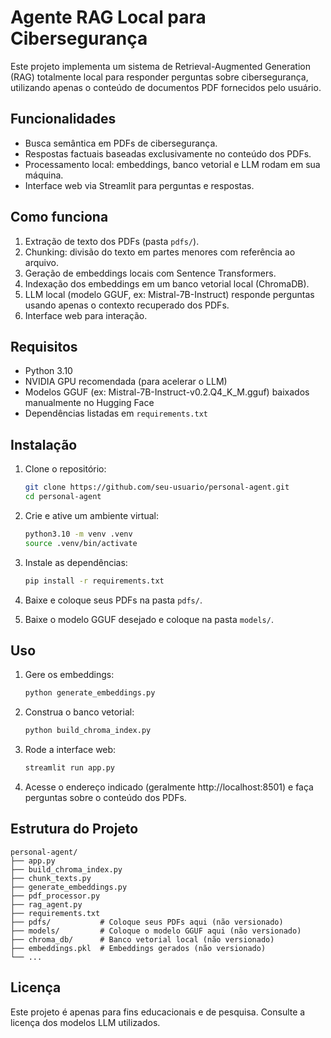 # Agente RAG Local para Cibersegurança

Este projeto implementa um sistema de Retrieval-Augmented Generation (RAG) totalmente local para responder perguntas sobre cibersegurança, utilizando apenas o conteúdo de documentos PDF fornecidos pelo usuário.

## Funcionalidades

- Busca semântica em PDFs de cibersegurança.
- Respostas factuais baseadas exclusivamente no conteúdo dos PDFs.
- Processamento local: embeddings, banco vetorial e LLM rodam em sua máquina.
- Interface web via Streamlit para perguntas e respostas.

## Como funciona

1. Extração de texto dos PDFs (pasta `pdfs/`).
2. Chunking: divisão do texto em partes menores com referência ao arquivo.
3. Geração de embeddings locais com Sentence Transformers.
4. Indexação dos embeddings em um banco vetorial local (ChromaDB).
5. LLM local (modelo GGUF, ex: Mistral-7B-Instruct) responde perguntas usando apenas o contexto recuperado dos PDFs.
6. Interface web para interação.

## Requisitos

- Python 3.10
- NVIDIA GPU recomendada (para acelerar o LLM)
- Modelos GGUF (ex: Mistral-7B-Instruct-v0.2.Q4_K_M.gguf) baixados manualmente no Hugging Face
- Dependências listadas em `requirements.txt`

## Instalação

1. Clone o repositório:
   ```bash
   git clone https://github.com/seu-usuario/personal-agent.git
   cd personal-agent
   ```

2. Crie e ative um ambiente virtual:
   ```bash
   python3.10 -m venv .venv
   source .venv/bin/activate
   ```

3. Instale as dependências:
   ```bash
   pip install -r requirements.txt
   ```

4. Baixe e coloque seus PDFs na pasta `pdfs/`.

5. Baixe o modelo GGUF desejado e coloque na pasta `models/`.

## Uso

1. Gere os embeddings:
   ```bash
   python generate_embeddings.py
   ```

2. Construa o banco vetorial:
   ```bash
   python build_chroma_index.py
   ```

3. Rode a interface web:
   ```bash
   streamlit run app.py
   ```

4. Acesse o endereço indicado (geralmente http://localhost:8501) e faça perguntas sobre o conteúdo dos PDFs.


## Estrutura do Projeto

```
personal-agent/
├── app.py
├── build_chroma_index.py
├── chunk_texts.py
├── generate_embeddings.py
├── pdf_processor.py
├── rag_agent.py
├── requirements.txt
├── pdfs/           # Coloque seus PDFs aqui (não versionado)
├── models/         # Coloque o modelo GGUF aqui (não versionado)
├── chroma_db/      # Banco vetorial local (não versionado)
├── embeddings.pkl  # Embeddings gerados (não versionado)
└── ...
```

## Licença

Este projeto é apenas para fins educacionais e de pesquisa.
Consulte a licença dos modelos LLM utilizados.
